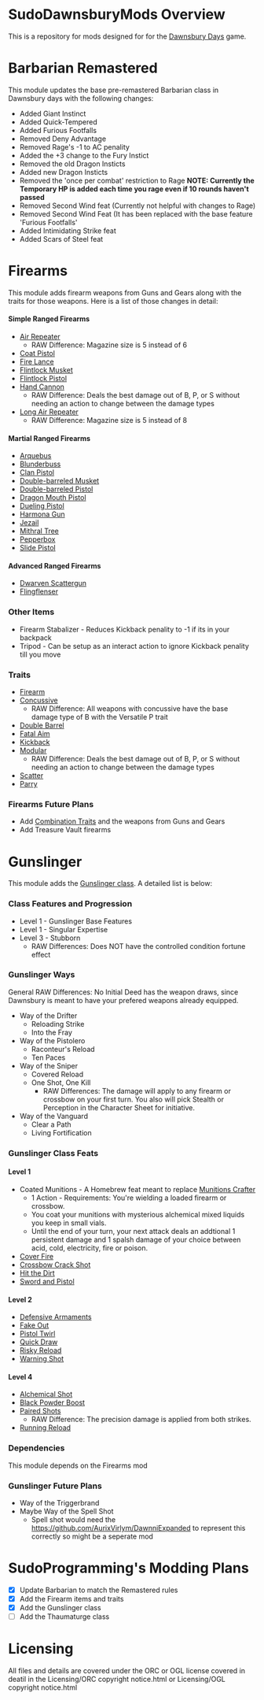 # SudoDawnsburyMods Overview
This is a repository for mods designed for for the [Dawnsbury Days](https://store.steampowered.com/app/2693730/Dawnsbury_Days/) game.

# Barbarian Remastered
This module updates the base pre-remastered Barbarian class in Dawnsbury days with the following changes:
- Added Giant Instinct
- Added Quick-Tempered
- Added Furious Footfalls
- Removed Deny Advantage
- Removed Rage's -1 to AC penality
- Added the +3 change to the Fury Instict
- Removed the old Dragon Insticts
- Added new Dragon Insticts
- Removed the 'once per combat' restriction to Rage **NOTE: Currently the Temporary HP is added each time you rage even if 10 rounds haven't passed**
- Removed Second Wind feat (Currently not helpful with changes to Rage)
- Removed Second Wind Feat (It has been replaced with the base feature 'Furious Footfalls'
-  Added Intimidating Strike feat
-  Added Scars of Steel feat

# Firearms
This module adds firearm weapons from Guns and Gears along with the traits for those weapons. Here is a list of those changes in detail:
#### Simple Ranged Firearms
- [Air Repeater](https://2e.aonprd.com/Weapons.aspx?ID=188)
    - RAW Difference: Magazine size is 5 instead of 6
- [Coat Pistol](https://2e.aonprd.com/Weapons.aspx?ID=189)
- [Fire Lance](https://2e.aonprd.com/Weapons.aspx?ID=190)
- [Flintlock Musket](https://2e.aonprd.com/Weapons.aspx?ID=191)
- [Flintlock Pistol](https://2e.aonprd.com/Weapons.aspx?ID=192)
- [Hand Cannon](https://2e.aonprd.com/Weapons.aspx?ID=193)
    - RAW Difference: Deals the best damage out of B, P, or S without needing an action to change between the damage types
- [Long Air Repeater](https://2e.aonprd.com/Weapons.aspx?ID=194)
    - RAW Difference: Magazine size is 5 instead of 8

#### Martial Ranged Firearms
- [Arquebus](https://2e.aonprd.com/Weapons.aspx?ID=195)
- [Blunderbuss](https://2e.aonprd.com/Weapons.aspx?ID=196)
- [Clan Pistol](https://2e.aonprd.com/Weapons.aspx?ID=197)
- [Double-barreled Musket](https://2e.aonprd.com/Weapons.aspx?ID=198)
- [Double-barreled Pistol](https://2e.aonprd.com/Weapons.aspx?ID=199)
- [Dragon Mouth Pistol](https://2e.aonprd.com/Weapons.aspx?ID=200)
- [Dueling Pistol](https://2e.aonprd.com/Weapons.aspx?ID=201)
- [Harmona Gun](https://2e.aonprd.com/Weapons.aspx?ID=202)
- [Jezail](https://2e.aonprd.com/Weapons.aspx?ID=203)
- [Mithral Tree](https://2e.aonprd.com/Weapons.aspx?ID=204)
- [Pepperbox](https://2e.aonprd.com/Weapons.aspx?ID=205)
- [Slide Pistol](https://2e.aonprd.com/Weapons.aspx?ID=206)

#### Advanced Ranged Firearms
- [Dwarven Scattergun](https://2e.aonprd.com/Weapons.aspx?ID=207)
- [Flingflenser](https://2e.aonprd.com/Weapons.aspx?ID=208)

### Other Items
- Firearm Stabalizer - Reduces Kickback penality to -1 if its in your backpack
- Tripod - Can be setup as an interact action to ignore Kickback penality till you move

### Traits
- [Firearm](https://2e.aonprd.com/WeaponGroups.aspx?ID=16)
- [Concussive](https://2e.aonprd.com/Traits.aspx?ID=401)
    - RAW Difference: All weapons with concussive have the base damage type of B with the Versatile P trait
- [Double Barrel](https://2e.aonprd.com/Traits.aspx?ID=403)
- [Fatal Aim](https://2e.aonprd.com/Traits.aspx?ID=404)
- [Kickback](https://2e.aonprd.com/Traits.aspx?ID=409)
- [Modular](https://2e.aonprd.com/Traits.aspx?ID=271)
    - RAW Difference: Deals the best damage out of B, P, or S without needing an action to change between the damage types
- [Scatter](https://2e.aonprd.com/Traits.aspx?ID=413)
- [Parry](https://2e.aonprd.com/Traits.aspx?ID=667&Redirected=1)

### Firearms Future Plans
- Add [Combination Traits](https://2e.aonprd.com/Traits.aspx?ID=417) and the weapons from Guns and Gears
- Add Treasure Vault firearms

# Gunslinger
This module adds the [Gunslinger class](https://2e.aonprd.com/Classes.aspx?ID=20). A detailed list is below:

### Class Features and Progression
- Level 1 - Gunslinger Base Features
- Level 1 - Singular Expertise
- Level 3 - Stubborn
    - RAW Differences: Does NOT have the controlled condition fortune effect

### Gunslinger Ways
General RAW Differences: No Initial Deed has the weapon draws, since Dawnsbury is meant to have your prefered weapons already equipped.
- Way of the Drifter
    - Reloading Strike
    - Into the Fray
- Way of the Pistolero
    - Raconteur's Reload
    - Ten Paces
- Way of the Sniper
    - Covered Reload
    - One Shot, One Kill
        - RAW Differences: The damage will apply to any firearm or crossbow on your first turn. You also will pick Stealth or Perception in the Character Sheet for initiative.
- Way of the Vanguard
    - Clear a Path
    - Living Fortification
 
### Gunslinger Class Feats

#### Level 1
- Coated Munitions - A Homebrew feat meant to replace [Munitions Crafter](https://2e.aonprd.com/Feats.aspx?ID=3158)
    - 1 Action - Requirements: You're wielding a loaded firearm or crossbow.
    - You coat your munitions with mysterious alchemical mixed liquids you keep in small vials.
    - Until the end of your turn, your next attack deals an addtional 1 persistent damage and 1 spalsh damage of your choice between acid, cold, electricity, fire or poison.
- [Cover Fire](https://2e.aonprd.com/Feats.aspx?ID=3155)
- [Crossbow Crack Shot](https://2e.aonprd.com/Feats.aspx?ID=3156)
- [Hit the Dirt](https://2e.aonprd.com/Feats.aspx?ID=3157)
- [Sword and Pistol](https://2e.aonprd.com/Feats.aspx?ID=3159)

#### Level 2
- [Defensive Armaments](https://2e.aonprd.com/Feats.aspx?ID=3160)
- [Fake Out](https://2e.aonprd.com/Feats.aspx?ID=3161)
- [Pistol Twirl](https://2e.aonprd.com/Feats.aspx?ID=3162)
- [Quick Draw](https://2e.aonprd.com/Feats.aspx?ID=4869)
- [Risky Reload](https://2e.aonprd.com/Feats.aspx?ID=3163)
- [Warning Shot](https://2e.aonprd.com/Feats.aspx?ID=3164)

#### Level 4
- [Alchemical Shot](https://2e.aonprd.com/Feats.aspx?ID=3165)
- [Black Powder Boost](https://2e.aonprd.com/Feats.aspx?ID=3166)
- [Paired Shots](https://2e.aonprd.com/Feats.aspx?ID=3168)
    - RAW Difference: The precision damage is applied from both strikes.
- [Running Reload](https://2e.aonprd.com/Feats.aspx?ID=4875)

### Dependencies
This module depends on the Firearms mod

### Gunslinger Future Plans
- Way of the Triggerbrand
- Maybe Way of the Spell Shot
    - Spell shot would need the https://github.com/AurixVirlym/DawnniExpanded to represent this correctly so might be a seperate mod

# SudoProgramming's Modding Plans
- [X] Update Barbarian to match the Remastered rules
- [X] Add the Firearm items and traits
- [X] Add the Gunslinger class
- [ ] Add the Thaumaturge class

# Licensing
All files and details are covered under the ORC or OGL license covered in deatil in the Licensing/ORC copyright notice.html or Licensing/OGL copyright notice.html


